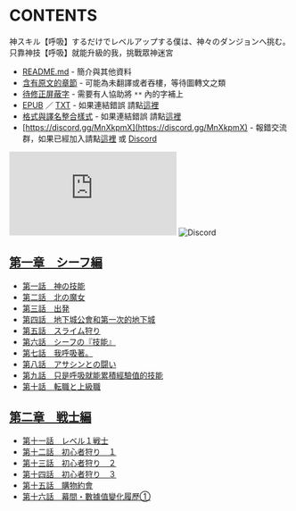 # CONTENTS

神スキル【呼吸】するだけでレベルアップする僕は、神々のダンジョンへ挑む。
只靠神技【呼吸】就能升級的我，挑戰眾神迷宮


- [README.md](README.md) - 簡介與其他資料
- [含有原文的章節](ja.md) - 可能為未翻譯或者吞樓，等待圖轉文之類
- [待修正屏蔽字](%E5%BE%85%E4%BF%AE%E6%AD%A3%E5%B1%8F%E8%94%BD%E5%AD%97.md) - 需要有人協助將 `**` 內的字補上
- [EPUB](https://gitlab.com/demonovel/epub-txt/blob/master/syosetu_out/%E5%8F%AA%E9%9D%A0%E7%A5%9E%E6%8A%80%E3%80%90%E5%91%BC%E5%90%B8%E3%80%91%E5%B0%B1%E8%83%BD%E5%8D%87%E7%B4%9A%E7%9A%84%E6%88%91%EF%BC%8C%E6%8C%91%E6%88%B0%E7%9C%BE%E7%A5%9E%E8%BF%B7%E5%AE%AE.epub) ／ [TXT](https://gitlab.com/demonovel/epub-txt/blob/master/syosetu_out/out/%E5%8F%AA%E9%9D%A0%E7%A5%9E%E6%8A%80%E3%80%90%E5%91%BC%E5%90%B8%E3%80%91%E5%B0%B1%E8%83%BD%E5%8D%87%E7%B4%9A%E7%9A%84%E6%88%91%EF%BC%8C%E6%8C%91%E6%88%B0%E7%9C%BE%E7%A5%9E%E8%BF%B7.out.txt) - 如果連結錯誤 請點[這裡](https://gitlab.com/demonovel/epub-txt/tree/master)
- [格式與譯名整合樣式](https://github.com/bluelovers/node-novel/blob/master/lib/locales/%E7%A5%9E%E3%82%B9%E3%82%AD%E3%83%AB%E3%80%90%E5%91%BC%E5%90%B8%E3%80%91%E3%81%99%E3%82%8B%E3%81%A0%E3%81%91%E3%81%A7%E3%83%AC%E3%83%99%E3%83%AB%E3%82%A2%E3%83%83%E3%83%97%E3%81%99%E3%82%8B%E5%83%95%E3%81%AF%E3%80%81%E7%A5%9E%E3%80%85%E3%81%AE%E3%83%80%E3%83%B3%E3%82%B8%E3%83%A7%E3%83%B3%E3%81%B8%E6%8C%91%E3%82%80%E3%80%82.ts) - 如果連結錯誤 請點[這裡](https://github.com/bluelovers/node-novel/tree/master/lib/locales)
- [https://discord.gg/MnXkpmX](https://discord.gg/MnXkpmX) - 報錯交流群，如果已經加入請點[這裡](https://discordapp.com/channels/467794087769014273/467794088285175809) 或 [Discord](https://discordapp.com/channels/@me)


![導航目錄](https://chart.apis.google.com/chart?cht=qr&chs=150x150&chl=https://gitee.com/bluelovers/novel/blob/master/syosetu_out/神スキル【呼吸】するだけでレベルアップする僕は、神々のダンジョンへ挑む。/導航目錄.md)  ![Discord](https://chart.apis.google.com/chart?cht=qr&chs=150x150&chl=https://discord.gg/MnXkpmX)




## [第一章　シーフ編](00000_%E7%AC%AC%E4%B8%80%E7%AB%A0%E3%80%80%E3%82%B7%E3%83%BC%E3%83%95%E7%B7%A8)

- [第一話　神の技能](00000_%E7%AC%AC%E4%B8%80%E7%AB%A0%E3%80%80%E3%82%B7%E3%83%BC%E3%83%95%E7%B7%A8/00010_%E7%AC%AC%E4%B8%80%E8%A9%B1%E3%80%80%E7%A5%9E%E3%81%AE%E6%8A%80%E8%83%BD.txt)
- [第二話　北の魔女](00000_%E7%AC%AC%E4%B8%80%E7%AB%A0%E3%80%80%E3%82%B7%E3%83%BC%E3%83%95%E7%B7%A8/00020_%E7%AC%AC%E4%BA%8C%E8%A9%B1%E3%80%80%E5%8C%97%E3%81%AE%E9%AD%94%E5%A5%B3.txt)
- [第三話　出発](00000_%E7%AC%AC%E4%B8%80%E7%AB%A0%E3%80%80%E3%82%B7%E3%83%BC%E3%83%95%E7%B7%A8/00030_%E7%AC%AC%E4%B8%89%E8%A9%B1%E3%80%80%E5%87%BA%E7%99%BA.txt)
- [第四話　地下城公會和第一次的地下城](00000_%E7%AC%AC%E4%B8%80%E7%AB%A0%E3%80%80%E3%82%B7%E3%83%BC%E3%83%95%E7%B7%A8/00040_%E7%AC%AC%E5%9B%9B%E8%A9%B1%E3%80%80%E5%9C%B0%E4%B8%8B%E5%9F%8E%E5%85%AC%E6%9C%83%E5%92%8C%E7%AC%AC%E4%B8%80%E6%AC%A1%E7%9A%84%E5%9C%B0%E4%B8%8B%E5%9F%8E.txt)
- [第五話　スライム狩り](00000_%E7%AC%AC%E4%B8%80%E7%AB%A0%E3%80%80%E3%82%B7%E3%83%BC%E3%83%95%E7%B7%A8/00050_%E7%AC%AC%E4%BA%94%E8%A9%B1%E3%80%80%E3%82%B9%E3%83%A9%E3%82%A4%E3%83%A0%E7%8B%A9%E3%82%8A.txt)
- [第六話　シーフの『技能』](00000_%E7%AC%AC%E4%B8%80%E7%AB%A0%E3%80%80%E3%82%B7%E3%83%BC%E3%83%95%E7%B7%A8/00060_%E7%AC%AC%E5%85%AD%E8%A9%B1%E3%80%80%E3%82%B7%E3%83%BC%E3%83%95%E3%81%AE%E3%80%8E%E6%8A%80%E8%83%BD%E3%80%8F.txt)
- [第七話　我呼吸著。](00000_%E7%AC%AC%E4%B8%80%E7%AB%A0%E3%80%80%E3%82%B7%E3%83%BC%E3%83%95%E7%B7%A8/00070_%E7%AC%AC%E4%B8%83%E8%A9%B1%E3%80%80%E6%88%91%E5%91%BC%E5%90%B8%E8%91%97%E3%80%82.txt)
- [第八話　アサシンとの闘い](00000_%E7%AC%AC%E4%B8%80%E7%AB%A0%E3%80%80%E3%82%B7%E3%83%BC%E3%83%95%E7%B7%A8/00080_%E7%AC%AC%E5%85%AB%E8%A9%B1%E3%80%80%E3%82%A2%E3%82%B5%E3%82%B7%E3%83%B3%E3%81%A8%E3%81%AE%E9%97%98%E3%81%84.txt)
- [第九話　只是呼吸就能累積經驗值的技能](00000_%E7%AC%AC%E4%B8%80%E7%AB%A0%E3%80%80%E3%82%B7%E3%83%BC%E3%83%95%E7%B7%A8/00090_%E7%AC%AC%E4%B9%9D%E8%A9%B1%E3%80%80%E5%8F%AA%E6%98%AF%E5%91%BC%E5%90%B8%E5%B0%B1%E8%83%BD%E7%B4%AF%E7%A9%8D%E7%B6%93%E9%A9%97%E5%80%BC%E7%9A%84%E6%8A%80%E8%83%BD.txt)
- [第十話　転職と上級職](00000_%E7%AC%AC%E4%B8%80%E7%AB%A0%E3%80%80%E3%82%B7%E3%83%BC%E3%83%95%E7%B7%A8/00100_%E7%AC%AC%E5%8D%81%E8%A9%B1%E3%80%80%E8%BB%A2%E8%81%B7%E3%81%A8%E4%B8%8A%E7%B4%9A%E8%81%B7.txt)


## [第二章　戦士編](00010_%E7%AC%AC%E4%BA%8C%E7%AB%A0%E3%80%80%E6%88%A6%E5%A3%AB%E7%B7%A8)

- [第十一話　レベル１戦士](00010_%E7%AC%AC%E4%BA%8C%E7%AB%A0%E3%80%80%E6%88%A6%E5%A3%AB%E7%B7%A8/00010_%E7%AC%AC%E5%8D%81%E4%B8%80%E8%A9%B1%E3%80%80%E3%83%AC%E3%83%99%E3%83%AB%EF%BC%91%E6%88%A6%E5%A3%AB.txt)
- [第十二話　初心者狩り　１](00010_%E7%AC%AC%E4%BA%8C%E7%AB%A0%E3%80%80%E6%88%A6%E5%A3%AB%E7%B7%A8/00020_%E7%AC%AC%E5%8D%81%E4%BA%8C%E8%A9%B1%E3%80%80%E5%88%9D%E5%BF%83%E8%80%85%E7%8B%A9%E3%82%8A%E3%80%80%EF%BC%91.txt)
- [第十三話　初心者狩り　２](00010_%E7%AC%AC%E4%BA%8C%E7%AB%A0%E3%80%80%E6%88%A6%E5%A3%AB%E7%B7%A8/00030_%E7%AC%AC%E5%8D%81%E4%B8%89%E8%A9%B1%E3%80%80%E5%88%9D%E5%BF%83%E8%80%85%E7%8B%A9%E3%82%8A%E3%80%80%EF%BC%92.txt)
- [第十四話　初心者狩り　３](00010_%E7%AC%AC%E4%BA%8C%E7%AB%A0%E3%80%80%E6%88%A6%E5%A3%AB%E7%B7%A8/00040_%E7%AC%AC%E5%8D%81%E5%9B%9B%E8%A9%B1%E3%80%80%E5%88%9D%E5%BF%83%E8%80%85%E7%8B%A9%E3%82%8A%E3%80%80%EF%BC%93.txt)
- [第十五話　購物約會](00010_%E7%AC%AC%E4%BA%8C%E7%AB%A0%E3%80%80%E6%88%A6%E5%A3%AB%E7%B7%A8/00050_%E7%AC%AC%E5%8D%81%E4%BA%94%E8%A9%B1%E3%80%80%E8%B3%BC%E7%89%A9%E7%B4%84%E6%9C%83.txt)
- [第十六話　幕間・數據值變化履歷①](00010_%E7%AC%AC%E4%BA%8C%E7%AB%A0%E3%80%80%E6%88%A6%E5%A3%AB%E7%B7%A8/00060_%E7%AC%AC%E5%8D%81%E5%85%AD%E8%A9%B1%E3%80%80%E5%B9%95%E9%96%93%E3%83%BB%E6%95%B8%E6%93%9A%E5%80%BC%E8%AE%8A%E5%8C%96%E5%B1%A5%E6%AD%B7%E2%91%A0.txt)

